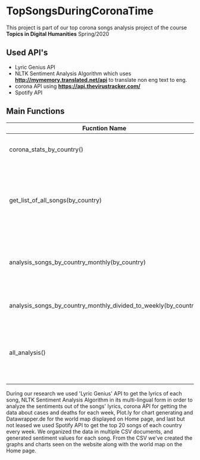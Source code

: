 # TopSongsDuringCoronaTime
This project is part of our top corona songs analysis project of the course **Topics in Digital Humanities** Spring/2020

## Used API's
- Lyric Genius API
- NLTK Sentiment Analysis Algorithm which uses **http://mymemory.translated.net/api** to translate non eng text to eng.
- corona API using **https://api.thevirustracker.com/**
- Spotify API

## Main Functions
| **Fucntion Name** | **Description**|
| --- | ---|
| corona_stats_by_country() | Function that calculates the stat of corona in a specific country. |
| get_list_of_all_songs(by_country) |		Function which creates json files which contain the data of the songs of a specific country from START_DATE_SONGS until END_DATE_SONGS.|
| analysis_songs_by_country_monthly(by_country) |		Function that creates a list of all analysis of a country from START_DATE until END_DATE_SONGS after the algorithem ran. |
| analysis_songs_by_country_monthly_divided_to_weekly(by_country) | Function which saves the monthly data into csv files divided into weeks. |
| all_analysis() | Functio which returns the analysis of all countries and the number of positive, negative and neutral songs during the whole period. |

During our research we used 'Lyric Genius' API to get the lyrics of each song, NLTK Sentiment Analysis Algorithm in its multi-lingual form in order to analyze the sentiments out of the songs' lyrics, corona API for getting the data about cases and deaths for each week, Plot.ly for chart generating and Datawrapper.de for the world map displayed on Home page, and last but not leased we used Spotify API to get the top 20 songs of each country every week. We organized the data in multiple CSV documents, and generated sentiment values for each song. From the CSV we've created the graphs and charts seen on the website along with the world map on the Home page.
